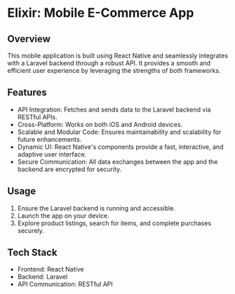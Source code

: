 # Elixir: Mobile E-Commerce App
## Overview
This mobile application is built using React Native and seamlessly integrates with a Laravel backend through a robust API. It provides a smooth and efficient user experience by leveraging the strengths of both frameworks.
## Features
* API Integration: Fetches and sends data to the Laravel backend via RESTful APIs.
* Cross-Platform: Works on both iOS and Android devices.
* Scalable and Modular Code: Ensures maintainability and scalability for future enhancements.
* Dynamic UI: React Native's components provide a fast, interactive, and adaptive user interface.
* Secure Communication: All data exchanges between the app and the backend are encrypted for security.
## Usage
1. Ensure the Laravel backend is running and accessible.
2. Launch the app on your device.
3. Explore product listings, search for items, and complete purchases securely.
## Tech Stack
+ Frontend: React Native
+ Backend: Laravel
+ API Communication: RESTful API
